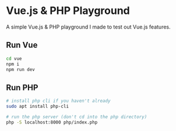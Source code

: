 # Vue.js & PHP Playground

A simple Vue.js & PHP playground I made to test out Vue.js features.

## Run Vue

```bash
cd vue
npm i
npm run dev
```

## Run PHP

```bash
# install php cli if you haven't already
sudo apt install php-cli

# run the php server (don't cd into the php directory)
php -S localhost:8000 php/index.php
```
